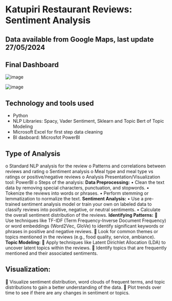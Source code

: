 # Katupiri Restaurant Reviews: Sentiment Analysis 

## Data available from Google Maps, last update 27/05/2024
## Final Dashboard
![image](https://github.com/marcello-calabrese/restaurant_review_dashboard/assets/74682725/45f33191-3e7e-436b-8581-029f5fe1764e)

![image](https://github.com/marcello-calabrese/restaurant_review_dashboard/assets/74682725/dae769ae-f899-4c6f-8950-b439ecdd8d76)

## Technology and tools used
- Python
- NLP Libraries: Spacy, Vader Sentiment, Sklearn and Topic Bert of Topic Modeling
- Microsoft Excel for first step data cleaning
- BI dasboard: Microsfot PowerBI

## Type of Analysis

o	Standard NLP analysis for the review
o	Patterns and correlations between reviews and rating
o	Sentiment analysis
o	Meal type and meal type vs ratings or positive/negative reviews
o	Analysis Presentation/Visualization tool: PowerBI
o	Steps of the analysis:
**Data Preprocessing:**
•	Clean the text data by removing special characters, punctuation, and stopwords.
•	Tokenize the reviews into words or phrases.
•	Perform stemming or lemmatization to normalize the text.
**Sentiment Analysis:**
•	Use a pre-trained sentiment analysis model or train your own on labeled data to classify reviews into positive, negative, or neutral sentiments.
•	Calculate the overall sentiment distribution of the reviews.
**Identifying Patterns:**
	Use techniques like TF-IDF (Term Frequency-Inverse Document Frequency) or word embeddings (Word2Vec, GloVe) to identify significant keywords or phrases in positive and negative reviews.
	Look for common themes or topics mentioned in the reviews (e.g., food quality, service, ambiance).
**Topic Modeling:**
	Apply techniques like Latent Dirichlet Allocation (LDA) to uncover latent topics within the reviews.
	Identify topics that are frequently mentioned and their associated sentiments.

## Visualization:
	Visualize sentiment distribution, word clouds of frequent terms, and topic distributions to gain a better understanding of the data.
	Plot trends over time to see if there are any changes in sentiment or topics.


